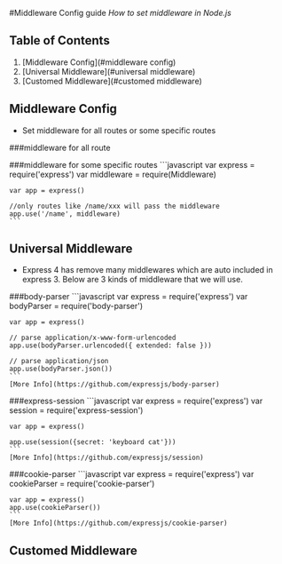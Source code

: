 #Middleware Config guide
*How to set middleware in Node.js*


## Table of Contents
  1. [Middleware Config](#middleware config)
  2. [Universal Middleware](#universal middleware)
  3. [Customed Middleware](#customed middleware)

## Middleware Config
  + Set middleware for all routes or some specific routes
  
  ###middleware for all route

    
  ###middleware for some specific routes
    ```javascript
    var express = require('express')
    var middleware = require(Middleware)    
    
    var app = express()
    
    //only routes like /name/xxx will pass the middleware
    app.use('/name', middleware)
    ```
## Universal Middleware
  + Express 4 has remove many middlewares which are auto included in express 3. Below are 3 kinds of middleware that we will use.

  ###body-parser
    ```javascript
    var express = require('express')
    var bodyParser = require('body-parser')

    var app = express()

    // parse application/x-www-form-urlencoded
    app.use(bodyParser.urlencoded({ extended: false }))

    // parse application/json
    app.use(bodyParser.json())
    ```
    [More Info](https://github.com/expressjs/body-parser)
  
  ###express-session
    ```javascript
    var express = require('express')
    var session = require('express-session')

    var app = express()

    app.use(session({secret: 'keyboard cat'}))
    ```
    [More Info](https://github.com/expressjs/session)
  
  ###cookie-parser
    ```javascript
    var express = require('express')
    var cookieParser = require('cookie-parser')

    var app = express()
    app.use(cookieParser())
    ```
    [More Info](https://github.com/expressjs/cookie-parser)

## Customed Middleware



